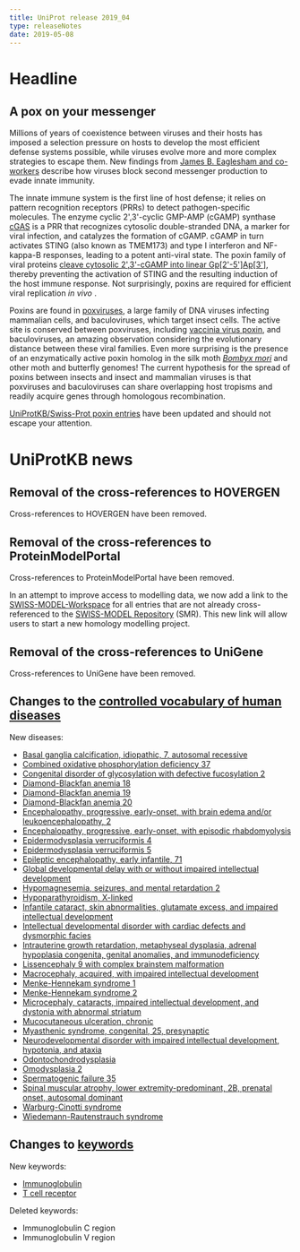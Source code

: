 ```yaml
---
title: UniProt release 2019_04
type: releaseNotes
date: 2019-05-08
---
```


# Headline

## A pox on your messenger

Millions of years of coexistence between viruses and their hosts has imposed a selection pressure on hosts to develop the most efficient defense systems possible, while viruses evolve more and more complex strategies to escape them. New findings from [James B. Eaglesham and co-workers](https://www.ncbi.nlm.nih.gov/pubmed/30728498) describe how viruses block second messenger production to evade innate immunity.

The innate immune system is the first line of host defense; it relies on pattern recognition receptors (PRRs) to detect pathogen-specific molecules. The enzyme cyclic 2',3'-cyclic GMP-AMP (cGAMP) synthase [cGAS](https://www.uniprot.org/uniprotkb?query=gene:cgas+AND+reviewed:true) is a PRR that recognizes cytosolic double-stranded DNA, a marker for viral infection, and catalyzes the formation of cGAMP. cGAMP in turn activates STING (also known as TMEM173) and type I interferon and NF-kappa-B responses, leading to a potent anti-viral state. The poxin family of viral proteins [cleave cytosolic 2',3'-cGAMP into linear Gp\[2'-5'\]Ap\[3'\]](https://www.rhea-db.org/reaction?id=59472), thereby preventing the activation of STING and the resulting induction of the host immune response. Not surprisingly, poxins are required for efficient viral replication _in vivo_ .

Poxins are found in [poxviruses](https://viralzone.expasy.org/174?outline=all_by_species), a large family of DNA viruses infecting mammalian cells, and baculoviruses, which target insect cells. The active site is conserved between poxviruses, including [vaccinia virus poxin](https://www.uniprot.org/uniprotkb/Q01225), and baculoviruses, an amazing observation considering the evolutionary distance between these viral families. Even more surprising is the presence of an enzymatically active poxin homolog in the silk moth [_Bombyx mori_](https://www.uniprot.org/taxonomy/7091) and other moth and butterfly genomes! The current hypothesis for the spread of poxins between insects and insect and mammalian viruses is that poxviruses and baculoviruses can share overlapping host tropisms and readily acquire genes through homologous recombination.

[UniProtKB/Swiss-Prot poxin entries](https://www.uniprot.org/uniprotkb?query=name:poxin+AND+reviewed:true) have been updated and should not escape your attention.

# UniProtKB news

## Removal of the cross-references to HOVERGEN

Cross-references to HOVERGEN have been removed.

## Removal of the cross-references to ProteinModelPortal

Cross-references to ProteinModelPortal have been removed.

In an attempt to improve access to modelling data, we now add a link to the [SWISS-MODEL-Workspace](https://swissmodel.expasy.org/interactive) for all entries that are not already cross-referenced to the [SWISS-MODEL Repository](https://swissmodel.expasy.org/repository) (SMR). This new link will allow users to start a new homology modelling project.

## Removal of the cross-references to UniGene

Cross-references to UniGene have been removed.

## Changes to the [controlled vocabulary of human diseases](https://ftp.uniprot.org/pub/databases/uniprot/current_release/knowledgebase/complete/docs/humdisease)

New diseases:

- [Basal ganglia calcification, idiopathic, 7, autosomal recessive](https://www.uniprot.org/diseases/DI-05477)
- [Combined oxidative phosphorylation deficiency 37](https://www.uniprot.org/diseases/DI-05483)
- [Congenital disorder of glycosylation with defective fucosylation 2](https://www.uniprot.org/diseases/DI-05480)
- [Diamond-Blackfan anemia 18](https://www.uniprot.org/diseases/DI-05472)
- [Diamond-Blackfan anemia 19](https://www.uniprot.org/diseases/DI-05473)
- [Diamond-Blackfan anemia 20](https://www.uniprot.org/diseases/DI-05474)
- [Encephalopathy, progressive, early-onset, with brain edema and/or leukoencephalopathy, 2](https://www.uniprot.org/diseases/DI-05478)
- [Encephalopathy, progressive, early-onset, with episodic rhabdomyolysis](https://www.uniprot.org/diseases/DI-05486)
- [Epidermodysplasia verruciformis 4](https://www.uniprot.org/diseases/DI-05470)
- [Epidermodysplasia verruciformis 5](https://www.uniprot.org/diseases/DI-05471)
- [Epileptic encephalopathy, early infantile, 71](https://www.uniprot.org/diseases/DI-05482)
- [Global developmental delay with or without impaired intellectual development](https://www.uniprot.org/diseases/DI-05485)
- [Hypomagnesemia, seizures, and mental retardation 2](https://www.uniprot.org/diseases/DI-05475)
- [Hypoparathyroidism, X-linked](https://www.uniprot.org/diseases/DI-05492)
- [Infantile cataract, skin abnormalities, glutamate excess, and impaired intellectual development](https://www.uniprot.org/diseases/DI-05490)
- [Intellectual developmental disorder with cardiac defects and dysmorphic facies](https://www.uniprot.org/diseases/DI-05469)
- [Intrauterine growth retardation, metaphyseal dysplasia, adrenal hypoplasia congenita, genital anomalies, and immunodeficiency](https://www.uniprot.org/diseases/DI-05489)
- [Lissencephaly 9 with complex brainstem malformation](https://www.uniprot.org/diseases/DI-05481)
- [Macrocephaly, acquired, with impaired intellectual development](https://www.uniprot.org/diseases/DI-05465)
- [Menke-Hennekam syndrome 1](https://www.uniprot.org/diseases/DI-05487)
- [Menke-Hennekam syndrome 2](https://www.uniprot.org/diseases/DI-05488)
- [Microcephaly, cataracts, impaired intellectual development, and dystonia with abnormal striatum](https://www.uniprot.org/diseases/DI-05464)
- [Mucocutaneous ulceration, chronic](https://www.uniprot.org/diseases/DI-05466)
- [Myasthenic syndrome, congenital, 25, presynaptic](https://www.uniprot.org/diseases/DI-05479)
- [Neurodevelopmental disorder with impaired intellectual development, hypotonia, and ataxia](https://www.uniprot.org/diseases/DI-05468)
- [Odontochondrodysplasia](https://www.uniprot.org/diseases/DI-05493)
- [Omodysplasia 2](https://www.uniprot.org/diseases/DI-05491)
- [Spermatogenic failure 35](https://www.uniprot.org/diseases/DI-05484)
- [Spinal muscular atrophy, lower extremity-predominant, 2B, prenatal onset, autosomal dominant](https://www.uniprot.org/diseases/DI-05467)
- [Warburg-Cinotti syndrome](https://www.uniprot.org/diseases/DI-05476)
- [Wiedemann-Rautenstrauch syndrome](https://www.uniprot.org/diseases/DI-05494)

## Changes to [keywords](https://ftp.uniprot.org/pub/databases/uniprot/current_release/knowledgebase/complete/docs/keywlist)

New keywords:

- [Immunoglobulin](https://www.uniprot.org/keywords/KW-1280)
- [T cell receptor](https://www.uniprot.org/keywords/KW-1279)

Deleted keywords:

- Immunoglobulin C region
- Immunoglobulin V region

